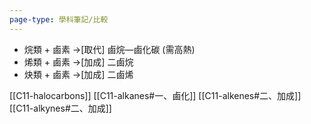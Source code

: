 ```yaml
---
page-type: 學科筆記/比較
---
```

- 烷類 + 鹵素 ->[取代] 鹵烷—鹵化碳 (需高熱)
- 烯類 + 鹵素 ->[加成] 二鹵烷
- 炔類 + 鹵素 ->[加成] 二鹵烯

[[C11-halocarbons]]
[[C11-alkanes#一、鹵化]]
[[C11-alkenes#二、加成]]
[[C11-alkynes#二、加成]]